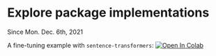 # Explore package implementations 
Since Mon. Dec. 6th, 2021 


A fine-tuning example with `sentence-transformers`: 
[![Open In Colab](https://colab.research.google.com/assets/colab-badge.svg)](https://colab.research.google.com/github/StefanHeng/Unified-Encoder/blob/master/explore_package/explore_sentence_transformers.ipynb?authuser=1)
